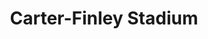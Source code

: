 ---
events:
- building: Carter-Finley Stadium
  categories: carter-finley-stadium
  description: Ted Brown becomes the first African American named an All-American
    in football. In 2012 he was inducted into the NC State Athletics Hall of Fame.
  event_decade: '1970'
  event_id: '17'
  excerpt: Ted Brown becomes the first African American named an All-American in football.
    In 2012 he was inducted into the NC State Athletics Hall of Fame.
  image id (orig): 0009158
  image_caption: N. C. State football player Ted Brown running with football
  image_id: 0009158
  image_link: https://d.lib.ncsu.edu/collections/catalog/0009158
  start_date: 01/01/1978
  title: First African American football All-American
  year: '1978'
- audio_id: sa-rwb-024
  building: Carter-Finley Stadium
  categories: carter-finley-stadium
  description: Kedrick Lowery was elected Leader of the Pack (which had replaced the
    homecoming queen competition). Lowery was the first African American male to be
    honored with the title. Lowery was a member of Omega Psi Phi Fraternity and Alpha
    Kappa Psi Professional Business Fraternity.
  event_decade: '1990'
  event_id: '59'
  excerpt: Kedrick Lowery was elected Leader of the Pack (which had replaced the homecoming
    queen competition). Lowery was the first African American male to be honored with
    the title. Lowery was a member of Omega Psi Phi Fraternity and Alpha Kappa Psi
    Professional Business Fraternity.
  image id (orig): 0011599
  image_caption: Aerial view of Carter-Finley stadium during a football game
  image_id: 0011599
  image_link: https://d.lib.ncsu.edu/collections/catalog/0011599
  redirect_from: /events/44/index.html
  start_date: 01/01/1991
  title: First African American Male Voted Leader of The Pack
  year: '1991'
- audio_id: sa-rwb-014
  building: Carter-Finley Stadium
  categories: carter-finley-stadium
  description: Mary Evelyn Porterfield was elected as the first African American Miss
    NCSU. In an interview with the Technician following her selection as homecoming
    queen, Porterfield stated, "If I had been the first black homecoming queen ever
    at a university of this size, I think it would have weighed much more heavily
    on my emotions, but to me, by this time, it seems as ordinary as would have been
    any selection. I think State is three years behind in the trend . . . I realize
    that this is a victory for the blacks on campus, and particularly for the black
    female."
  event_decade: '1970'
  event_id: '67'
  excerpt: Mary Evelyn Porterfield was elected as the first African American Miss
    NCSU. In an interview with the Technician following her selection as homecoming
    queen, Porterfield stated, "If I had been the first black homecoming queen ever
    at a university of this size, I think it would have weighed much more heavily
    on my emotions, but to me, by this time, it seems as ordinary as would have been
    any selection. I think State is three years behind in the trend . . . I realize
    that this is a victory for the blacks on campus, and particularly for the black
    female."
  image id (orig): ua023_024-001-bx0013-023-001
  image_caption: Mary Porterfield, Miss Wolfpack 1971
  image_id: ua023_024-001-bx0013-023-001
  image_link: https://d.lib.ncsu.edu/collections/catalog/ua023_024-001-bx0013-023-001
  redirect_from: /events/36/index.html
  start_date: 01/01/1970
  title: First African American Miss NCSU
  year: '1970'
- building: Carter-Finley Stadium
  categories: carter-finley-stadium
  description: Willie Burden and Charley Young became the first African Americans
    to receive football scholarships as incoming freshmen.
  event_decade: '1970'
  event_id: '76'
  excerpt: Willie Burden and Charley Young became the first African Americans to receive
    football scholarships as incoming freshmen.
  image id (orig): ua023_004-005-am0032-000-027
  image_caption: Willie Burden, North Carolina State running back, 1971-1973
  image_id: ua023_004-005-am0032-000-027
  image_link: https://d.lib.ncsu.edu/collections/catalog/ua023_004-005-am0032-000-027
  redirect_from: /events/24/index.html
  start_date: 1/1/1970
  title: First African American Recipients of Full Football Scholarships
  year: '1970'
- audio_id: sa-rwb-012
  building: Carter-Finley Stadium
  categories: carter-finley-stadium
  description: Clyde Chesney became the first African American to receive a football
    scholarship.
  event_decade: '1960'
  event_id: '80'
  excerpt: Clyde Chesney became the first African American to receive a football scholarship.
  image id (orig): ua023_004-005-am0033-000-011
  image_caption: Clyde Chesney, North Carolina State defensive linebacker, 1969-1971
  image_id: ua023_004-005-am0033-000-011
  image_link: https://d.lib.ncsu.edu/collections/catalog/ua023_004-005-am0033-000-011
  redirect_from: /events/20/index.html
  start_date: 01/01/1969
  title: First African American Football Scholarship Recipient
  year: '1969'
- audio_id: sa-rwb-007
  building: Carter-Finley Stadium
  categories: carter-finley-stadium
  description: Marcus Martin became the first African American player to join the
    football team.
  event_decade: '1960'
  event_id: '83'
  excerpt: Marcus Martin became the first African American player to join the football
    team.
  image id (orig): ua023_004-005-am0038-000-028
  image_caption: Marcus Martin, North Carolina State defensive back, 1967-1969
  image_id: ua023_004-005-am0038-000-028
  image_link: https://d.lib.ncsu.edu/collections/catalog/ua023_004-005-am0038-000-028
  redirect_from: /events/17/index.html
  start_date: 1/1/1967
  title: First African American Football Player
  year: '1967'
lat: '35.800804'
layout: post
leafleticon: /demostite/assets/leaflet/img/group.svg
lng: '-78.719482'
order: 16
permalink: places/carter-finley-stadium/
place: carter-finley-stadium
title: Carter-Finley Stadium

---